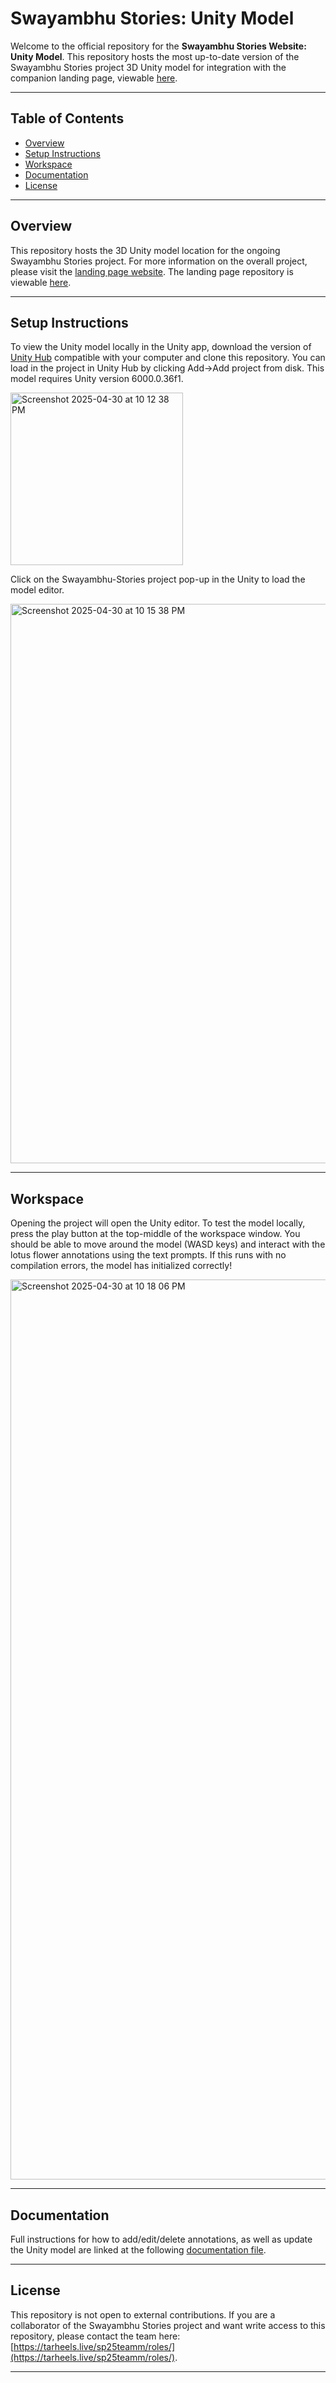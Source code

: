 # Swayambhu Stories: Unity Model

Welcome to the official repository for the **Swayambhu Stories Website: Unity Model**. This repository hosts the most up-to-date version of the Swayambhu Stories project 3D Unity model for integration with the companion landing page, viewable [here](https://github.com/Fletch235/Swayambhu-Stories-Unity).

---

## Table of Contents
- [Overview](#overview)
- [Setup Instructions](#setup-instructions)
- [Workspace](#Workspace)
- [Documentation](#Documentation)
- [License](#license)

---

## Overview

This repository hosts the 3D Unity model location for the ongoing Swayambhu Stories project. For more information on the overall project, please visit the [landing page website](https://swayambhu-stories-unity-sp25-fstu.apps.cloudapps.unc.edu/). The landing page repository is viewable [here](https://github.com/Fletch235/Swayambhu-Stories-Unity).

---

## Setup Instructions

To view the Unity model locally in the Unity app, download the version of [Unity Hub](https://unity.com/download) compatible with your computer and clone this repository. You can load in the project in Unity Hub by clicking Add->Add project from disk. This model requires Unity version 6000.0.36f1.

<img width="276" alt="Screenshot 2025-04-30 at 10 12 38 PM" src="https://github.com/user-attachments/assets/5df1c8fa-f8a8-478f-b355-609b1a4cf631" />

Click on the Swayambhu-Stories project pop-up in the Unity to load the model editor. 

<img width="895" alt="Screenshot 2025-04-30 at 10 15 38 PM" src="https://github.com/user-attachments/assets/a437aeb1-c49c-49e7-9645-dfd9353dd7ef" />

---

## Workspace

Opening the project will open the Unity editor. To test the model locally, press the play button at the top-middle of the workspace window. You should be able to move around the model (WASD keys) and interact with the lotus flower annotations using the text prompts. If this runs with no compilation errors, the model has initialized correctly!

<img width="1440" alt="Screenshot 2025-04-30 at 10 18 06 PM" src="https://github.com/user-attachments/assets/24007c61-708c-4666-a293-b10a793c538e" />

---

## Documentation

Full instructions for how to add/edit/delete annotations, as well as update the Unity model are linked at the following [documentation file](https://docs.google.com/document/d/1BU8hdjbiOrVXF21CXL1rhFVGkPW0Uo_R67zbBZTWLFQ/edit?usp=sharing). 

---

## License 

This repository is not open to external contributions. If you are a collaborator of the Swayambhu Stories project and want write access to this repository, please contact the team here: [https://tarheels.live/sp25teamm/roles/](https://tarheels.live/sp25teamm/roles/).

---

